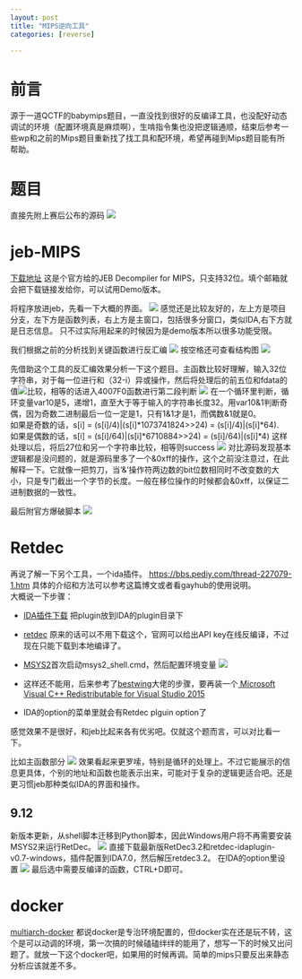 ```yaml
---
layout: post
title: "MIPS逆向工具"
categories: [reverse]

---
```


# 前言
源于一道QCTF的babymips题目，一直没找到很好的反编译工具，也没配好动态调试的环境（配置环境真是麻烦啊），生啃指令集也没把逻辑通顺，结束后参考一些wp和之前的Mips题目重新找了找工具和配环境，希望再碰到Mips题目能有所帮助。


# 题目
直接先附上赛后公布的源码
![](https://i.loli.net/2018/07/24/5b56888a2de00.png)


# jeb-MIPS

[下载地址](https://www.pnfsoftware.com/jeb2/mips)
这是个官方给的JEB Decompiler for MIPS，只支持32位。填个邮箱就会把下载链接发给你，可以试用Demo版本。

将程序放进jeb，先看一下大概的界面。
![](https://i.loli.net/2018/07/24/5b56892669fbe.png)
感觉还是比较友好的，左上方是项目分支，左下方是函数列表，右上方是主窗口，包括很多分窗口，类似IDA,右下方就是日志信息。	只不过实际用起来的时候因为是demo版本所以很多功能受限。	

我们根据之前的分析找到关键函数进行反汇编
![](https://i.loli.net/2018/07/24/5b5689f360a59.png)
按空格还可查看结构图
![](https://i.loli.net/2018/07/24/5b568a4b47657.png)

先借助这个工具的反汇编效果分析一下这个题目。主函数比较好理解，输入32位字符串，对于每一位进行和（32-i）异或操作，然后将处理后的前五位和fdata的值![](https://i.loli.net/2018/07/24/5b5692b2313e2.png)比较，相等的话进入4007F0函数进行第二段判断
![](https://i.loli.net/2018/07/24/5b5692f7adb53.png)
在一个循环里判断，循环变量var10是5，递增1，直至大于等于输入的字符串长度32。用var10&1判断奇偶，因为奇数二进制最后一位一定是1，只有1&1才是1，而偶数&1就是0。		
如果是奇数的话，s[i] = (s[i]/4)|(s[i]*1073741824>>24) = (s[i]/4)|(s[i]*64).					
如果是偶数的话，s[i] = (s[i]/64)|(s[i]*6710884>>24) = (s[i]/64)|(s[i]*4)
这样处理以后，将后27位和另一个字符串比较，相等则success
![](https://i.loli.net/2018/07/24/5b569967dd8ce.png)
对比源码发现基本逻辑都是没问题的，就是源码里多了一个&0xff的操作，这个之前没注意过，在此解释一下。它就像一把剪刀，当‘&’操作符两边数的bit位数相同时不改变数的大小，只是专门截出一个字节的长度。一般在移位操作的时候都会&0xff，以保证二进制数据的一致性。


最后附官方爆破脚本
![](https://i.loli.net/2018/07/24/5b56a1745b283.png)

# Retdec
再说了解一下另个工具，一个ida插件。
https://bbs.pediy.com/thread-227079-1.htm
具体的介绍和方法可以参考这篇博文或者看gayhub的使用说明。		
大概说一下步骤：		


- [IDA插件下载](https://github.com/avast-tl/retdec-idaplugin) 把plugin放到IDA的plugin目录下

- [retdec](https://github.com/avast-tl/retdec/releases) 原来的话可以不用下载这个，官网可以给出API key在线反编译，不过现在只能下载到本地编译了。

- [MSYS2](https://github.com/msys2/msys2/wiki/MSYS2-installation)首次启动msys2_shell.cmd，然后配置环境变量
![](https://i.loli.net/2018/08/02/5b627f6fe610a.png)
- 这样还不能用，后来参考了[bestwing](https://bestwing.me/2018/07/26/mips-decompiler-retdec-install-guide/)大佬的步骤，要再装一个[ Microsoft Visual C++ Redistributable for Visual Studio 2015](https://www.microsoft.com/en-us/download/details.aspx?id=48145)
- IDA的option的菜单里就会有Retdec plguin option了

感觉效果不是很好，和jeb比起来各有优劣吧。仅就这个题而言，可以对比看一下。

比如主函数部分
![](https://i.loli.net/2018/07/24/5b56a71654b62.png)
效果看起来更罗嗦，特别是循环的处理上。不过它能展示的信息更具体，个别的地址和函数也能表示出来，可能对于复杂的逻辑更适合吧。还是更习惯jeb那种类似IDA的界面和操作。

## 9.12
新版本更新，从shell脚本迁移到Python脚本，因此Windows用户将不再需要安装MSYS2来运行RetDec。
![](https://i.loli.net/2018/09/12/5b98dba8dccdf.png)
直接下载最新版RetDec3.2和retdec-idaplugin-v0.7-windows，插件配置到IDA7.0，然后解压retdec3.2。
在IDA的option里设置
![](https://i.loli.net/2018/09/12/5b98dc48cfc10.png)
最后选中需要反编译的函数，CTRL+D即可。
# docker
[multiarch-docker](https://hub.docker.com/r/skysider/multiarch-docker/)
都说docker是专治环境配置的，但docker实在还是玩不转，这个是可以动调的环境，第一次搞的时候磕磕绊绊的能用了，想写一下的时候又出问题了。就放一下这个docker吧，如果用的时候再调。简单的mips只要反出来静态分析应该就差不多。